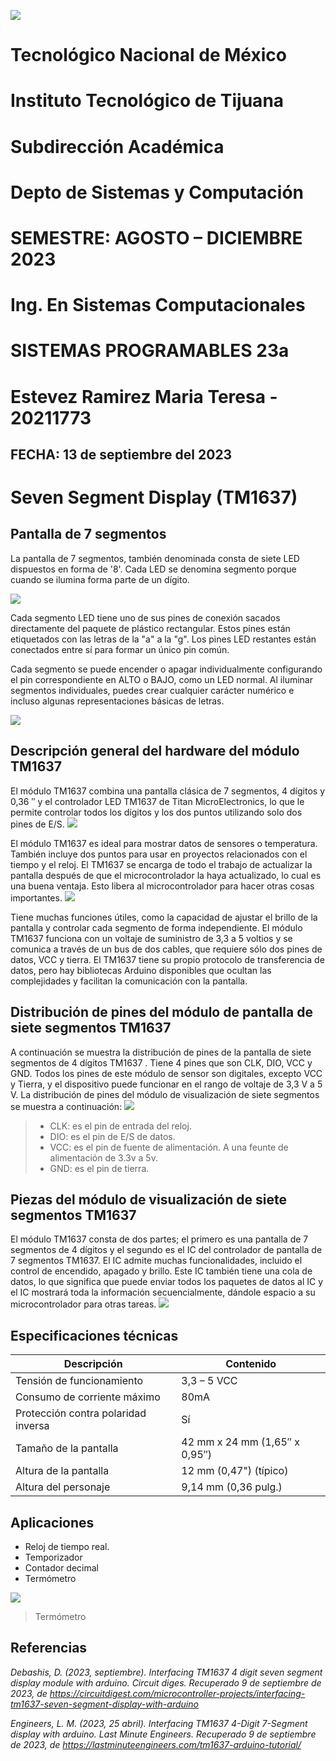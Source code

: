 ![](FOTO.PNG)
# **Tecnológico Nacional de México**

# **Instituto Tecnológico de Tijuana**

# **Subdirección Académica**

# **Depto de Sistemas y Computación**

# **SEMESTRE: AGOSTO – DICIEMBRE 2023**

# **Ing. En Sistemas Computacionales**

# **SISTEMAS PROGRAMABLES 23a**

# **Estevez Ramirez Maria Teresa - 20211773**

## FECHA: 13 de septiembre del 2023

# **Seven Segment Display (TM1637)**
## Pantalla de 7 segmentos
La pantalla de 7 segmentos, también denominada consta de siete LED dispuestos en forma de '8'. Cada LED se denomina segmento porque cuando se ilumina forma parte de un dígito.

![](https://lastminuteengineers.b-cdn.net/wp-content/uploads/arduino/7-Segment-Internal-LED-Formation.png)

Cada segmento LED tiene uno de sus pines de conexión sacados directamente del paquete de plástico rectangular. Estos pines están etiquetados con las letras de la "a" a la "g". Los pines LED restantes están conectados entre sí para formar un único pin común.</h2>

Cada segmento se puede encender o apagar individualmente configurando el pin correspondiente en ALTO o BAJO, como un LED normal. Al iluminar segmentos individuales, puedes crear cualquier carácter numérico e incluso algunas representaciones básicas de letras.

![](https://lastminuteengineers.b-cdn.net/wp-content/uploads/arduino/7-Segment-Character-Generation.png)

## Descripción general del hardware del módulo TM1637
El módulo TM1637 combina una pantalla clásica de 7 segmentos, 4 dígitos y 0,36 ″ y el controlador LED TM1637 de Titan MicroElectronics, lo que le permite controlar todos los dígitos y los dos puntos utilizando solo dos pines de E/S.
![](FOTO1.PNG)

El módulo TM1637 es ideal para mostrar datos de sensores o temperatura. También incluye dos puntos para usar en proyectos relacionados con el tiempo y el reloj.
El TM1637 se encarga de todo el trabajo de actualizar la pantalla después de que el microcontrolador la haya actualizado, lo cual es una buena ventaja. Esto libera al microcontrolador para hacer otras cosas importantes.
![](FOTO2.PNG)

Tiene muchas funciones útiles, como la capacidad de ajustar el brillo de la pantalla y controlar cada segmento de forma independiente.
El módulo TM1637 funciona con un voltaje de suministro de 3,3 a 5 voltios y se comunica a través de un bus de dos cables, que requiere sólo dos pines de datos, VCC y tierra. El TM1637 tiene su propio protocolo de transferencia de datos, pero hay bibliotecas Arduino disponibles que ocultan las complejidades y facilitan la comunicación con la pantalla.

## Distribución de pines del módulo de pantalla de siete segmentos TM1637
A continuación se muestra la distribución de pines de la pantalla de siete segmentos de 4 dígitos TM1637 . Tiene 4 pines que son CLK, DIO, VCC y GND. Todos los pines de este módulo de sensor son digitales, excepto VCC y Tierra, y el dispositivo puede funcionar en el rango de voltaje de 3,3 V a 5 V. La distribución de pines del módulo de visualización de siete segmentos se muestra a continuación:
![](FOTO3.PNG)
> * CLK: es el pin de entrada del reloj.
> * DIO: es el pin de E/S de datos.
> * VCC: es el pin de fuente de alimentación. A una feunte de alimentación de 3.3v a 5v.
> * GND: es el pin de tierra.

## Piezas del módulo de visualización de siete segmentos TM1637
El módulo TM1637 consta de dos partes; el primero es una pantalla de 7 segmentos de 4 dígitos y el segundo es el IC del controlador de pantalla de 7 segmentos TM1637. El IC admite muchas funcionalidades, incluido el control de encendido, apagado y brillo. Este IC también tiene una cola de datos, lo que significa que puede enviar todos los paquetes de datos al IC y el IC mostrará toda la información secuencialmente, dándole espacio a su microcontrolador para otras tareas.
![](FOTO4.PNG)

## Especificaciones técnicas
Descripción | Contenido
------------------------- | --------------------------
Tensión de funcionamiento | 3,3 – 5 VCC
Consumo de corriente máximo | 80mA
Protección contra polaridad inversa | Sí
Tamaño de la pantalla | 42 mm x 24 mm (1,65″ x 0,95″)
Altura de la pantalla | 12 mm (0,47") (típico)
Altura del personaje | 9,14 mm (0,36 pulg.)

## Aplicaciones
* Reloj de tiempo real.
* Temporizador
* Contador decimal
* Termómetro
  
![](FOTO5.PNG)
> Termómetro

## Referencias
_Debashis, D. (2023, septiembre). Interfacing TM1637 4 digit seven segment display module with arduino. Circuit diges. Recuperado 9 de septiembre de 2023, de https://circuitdigest.com/microcontroller-projects/interfacing-tm1637-seven-segment-display-with-arduino_

_Engineers, L. M. (2023, 25 abril). Interfacing TM1637 4-Digit 7-Segment display with arduino. Last Minute Engineers. Recuperado 9 de septiembre de 2023, de https://lastminuteengineers.com/tm1637-arduino-tutorial/_
